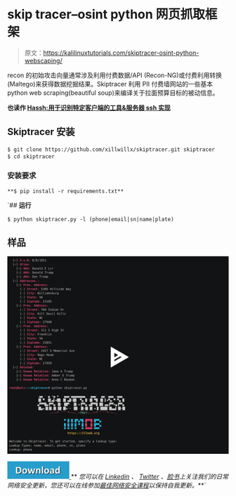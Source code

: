 # skip tracer–osint python 网页抓取框架

> 原文：<https://kalilinuxtutorials.com/skiptracer-osint-python-webscaping/>

recon 的初始攻击向量通常涉及利用付费数据/API (Recon-NG)或付费利用转换(Maltego)来获得数据挖掘结果。Skiptracer 利用 PII 付费墙网站的一些基本 python web scraping(beautiful soup)来编译关于拉面预算目标的被动信息。

**也读作 [Hassh:用于识别特定客户端的工具&服务器 ssh 实现](https://kalilinuxtutorials.com/hassh-client-server-ssh/)**

## **Skiptracer 安装**

```
$ git clone https://github.com/xillwillx/skiptracer.git skiptracer
$ cd skiptracer
```

### **安装要求**

```
**$ pip install -r requirements.txt**
```

 `## **运行**

```
$ python skiptracer.py -l (phone|email|sn|name|plate)
```

## **样品**

[![](img/d24b50c60f6c8bbe86713af72390a825.png)](https://asciinema.org/a/RosGkr3mie2s6hjwUJC1TT2lJ)

[![](img/d861a9096555aeb1980fc054015933d7.png) ](https://github.com/xillwillx/skiptracer) ** *您可以在 [Linkedin](https://www.linkedin.com/company/gbhackers/) 、 [Twitter](https://twitter.com/GbhackerOn) 、[脸书](https://www.facebook.com/gbhackersadmin)上关注我们的日常网络安全更新，您还可以在线参加[最佳网络安全课程](https://ethicalhackersacademy.com/)以保持自我更新。***`
